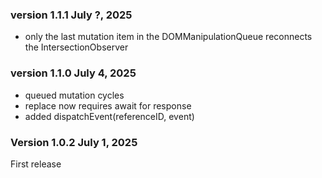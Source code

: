 ### version 1.1.1 July ?, 2025

- only the last mutation item in the DOMManipulationQueue reconnects the IntersectionObserver

### version 1.1.0 July 4, 2025

- queued mutation cycles
- replace now requires await for response
- added dispatchEvent(referenceID, event)

### Version 1.0.2 July 1, 2025

First release
